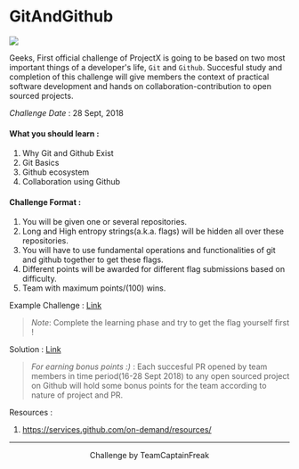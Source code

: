 # GitAndGithub
![](https://imgs.xkcd.com/comics/git.png)

Geeks, First official challenge of ProjectX is going to be based on two most important things of a developer's life, `Git` and `Github`. Succesful study and completion of this challenge will give members the context of practical software development and hands on collaboration-contribution to open sourced projects.

*Challenge Date* : 28 Sept, 2018

#### What you should learn :

1. Why Git and Github Exist
2. Git Basics
3. Github ecosystem
4. Collaboration using Github

#### Challenge Format :

1. You will be given one or several repositories.
2. Long and High entropy strings(a.k.a. flags) will be hidden all over these repositories.
3. You will have to use fundamental operations and functionalities of git and github together to get these flags.
4. Different points will be awarded for different flag submissions based on difficulty.
5. Team with maximum points/(100) wins.

Example Challenge : [Link](https://github.com/CaptainFreak/GitAndGithubExample)

> *Note*: Complete the learning phase and try to get the flag yourself first !

Solution : [Link](https://gist.github.com/CaptainFreak/6d346dbef282347faf930526e3da525c)

> *For earning bonus points :)* : Each succesful PR opened by team members in time period(16-28 Sept 2018) to any open sourced project on Github will hold some bonus points for the team according to nature of project and PR.

Resources : 
1. https://services.github.com/on-demand/resources/

----------
<p align="center">
Challenge by TeamCaptainFreak
 </p>

